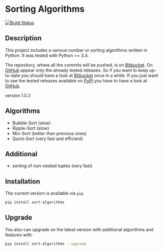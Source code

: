 # Sorting Algorithms #
[![Build Status](https://travis-ci.org/DahlitzFlorian/SortingAlgorithms.svg?branch=master)](https://travis-ci.org/DahlitzFlorian/SortingAlgorithms)

## Description ##
This project includes a various number or sorting algorithms
written in Python.
It was tested with Python >= 3.4.

The repository, where all the commits will be pushed, is on
[Bitbucket](https://bitbucket.org/Train132/sortingalgorithms).
On [GitHub](https://github.com/DahlitzFlorian/SortingAlgorithms)
appear only the already tested releases. So if you want to
keep up-to-date you should have a look at 
[Bitbucket](https://bitbucket.org/Train132/sortingalgorithms)
once in a while. If you just want to see the tested releases
available on [PyPI](https://pypi.python.org) you have to
have a look at [GitHub](https://github.com/DahlitzFlorian/SortingAlgorithms).

version 1.0.2

## Algorithms ## 
* Bubble-Sort (slow)
* Ripple-Sort (slow)
* Min-Sort (better than previous ones)
* Quick-Sort (very fast and efficient)

## Additional ##
* sorting of non-nested tuples (very fast)

## Installation ##
The current version is available via ```pip```
```bash
pip install sort-algorithms
```

## Upgrade ##
You also can upgrade on the latest version with additional
algorithms and features with:
```bash
pip install sort-algorithms --upgrade
```

